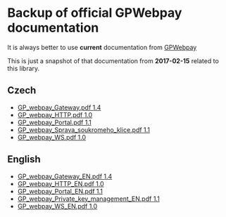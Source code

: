 # Backup of official GPWebpay documentation

It is always better to use **current** documentation from [GPWebpay](http://www.gpwebpay.cz/Download)

This is just a snapshot of that documentation from **2017-02-15** related to this library.

## Czech
- [GP_webpay_Gateway.pdf 1.4](./cs/GP_webpay_Gateway.pdf)
- [GP_webpay_HTTP.pdf 1.0](./cs/GP_webpay_HTTP.pdf)
- [GP_webpay_Portal.pdf 1.1](./cs/GP_webpay_Portal.pdf)
- [GP_webpay_Sprava_soukromeho_klice.pdf 1.1](./cs/GP_webpay_Sprava_soukromeho_klice.pdf)
- [GP_webpay_WS.pdf 1.0](./cs/GP_webpay_WS.pdf)

## English
- [GP_webpay_Gateway_EN.pdf 1.4](./en/GP_webpay_Gateway_EN.pdf)
- [GP_webpay_HTTP_EN.pdf 1.0](./en/GP_webpay_HTTP_EN.pdf)
- [GP_webpay_Portal_EN.pdf 1.1](./en/GP_webpay_Portal_EN.pdf)
- [GP_webpay_Private_key_management_EN.pdf 1.1](./en/GP_webpay_Private_key_management_EN.pdf)
- [GP_webpay_WS_EN.pdf 1.0](./en/GP_webpay_WS_EN.pdf)

